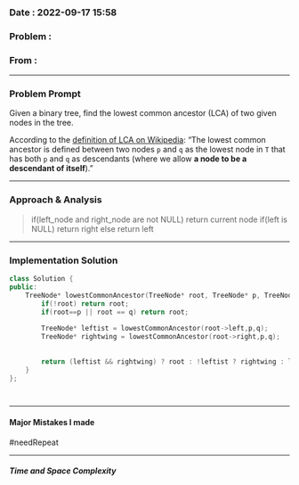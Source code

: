 ### Date :  2022-09-17 15:58

### Problem : 


### From :

---
### Problem Prompt
Given a binary tree, find the lowest common ancestor (LCA) of two given nodes in the tree.

According to the [definition of LCA on Wikipedia](https://en.wikipedia.org/wiki/Lowest_common_ancestor): “The lowest common ancestor is defined between two nodes `p` and `q` as the lowest node in `T` that has both `p` and `q` as descendants (where we allow **a node to be a descendant of itself**).”


---
### Approach & Analysis
>if(left_node and right_node are not NULL)
>return current node
>if(left is NULL) return right
>else return left

---
### Implementation Solution
```cpp
class Solution {
public:
    TreeNode* lowestCommonAncestor(TreeNode* root, TreeNode* p, TreeNode* q) {
        if(!root) return root;
        if(root==p || root == q) return root;
        
        TreeNode* leftist = lowestCommonAncestor(root->left,p,q);
        TreeNode* rightwing = lowestCommonAncestor(root->right,p,q);
        
        
        return (leftist && rightwing) ? root : !leftist ? rightwing : leftist; 
    }
};




```
---
#### Major Mistakes I made
#needRepeat 


---
##### Time and Space Complexity


